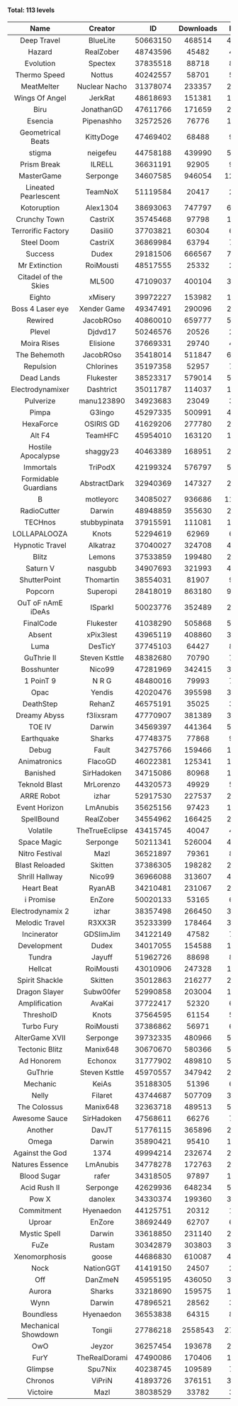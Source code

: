 #### Total: 113 levels

| Name | Creator | ID | Downloads | Likes |
|:---:|:---:|:---:|:---:|:---:|
| Deep Travel | BlueLite | 50663150 | 468514 | 42193
| Hazard | RealZober | 48743596 | 45482 | 4997
| Evolution | Spectex | 37835518 | 88718 | 8934
| Thermo Speed | Nottus | 40242557 | 58701 | 5467
| MeatMelter | Nuclear Nacho | 31378074 | 233357 | 24790
| Wings Of Angel | JerkRat | 48618693 | 151381 | 16205
| Biru | JonathanGD | 47611766 | 171659 | 25874
| Esencia | Pipenashho | 32572526 | 76776 | 11033
| Geometrical Beats | KittyDoge | 47469402 | 68488 | 9105
| stigma | neigefeu | 44758188 | 439990 | 50974
| Prism Break | ILRELL | 36631191 | 92905 | 9825
| MasterGame | Serponge | 34607585 | 946054 | 123903
| Lineated Pearlescent | TeamNoX | 51119584 | 20417 | 2597
| Kotoruption | Alex1304 | 38693063 | 747797 | 66822
| Crunchy Town | CastriX | 35745468 | 97798 | 13630
| Terrorific Factory | Dasili0 | 37703821 | 60304 | 6192
| Steel Doom | CastriX | 36869984 | 63794 | 7827
| Success | Dudex | 29181506 | 666567 | 76436
| Mr Extinction | RoiMousti | 48517555 | 25332 | 2921
| Citadel of the Skies | ML500 | 47109037 | 400104 | 31779
| Eighto | xMisery | 39972227 | 153982 | 13596
| Boss 4 Laser eye | Xender Game | 49347491 | 290096 | 25778
| Rewired | JacobROso | 40860010 | 659777 | 50575
| Plevel | Djdvd17 | 50246576 | 20526 | 2539
| Moira Rises | Elisione | 37669331 | 29740 | 4511
| The Behemoth | JacobROso | 35418014 | 511847 | 60389
| Repulsion | Chlorines | 35197358 | 52957 | 7063
| Dead Lands | Flukester | 38523317 | 579014 | 59213
| Electrodynamixer | Dashtrict | 35011787 | 114037 | 16368
| Pulverize | manu123890 | 34923683 | 23049 | 3672
| Pimpa | G3ingo | 45297335 | 500991 | 41731
| HexaForce | OSIRIS GD | 41629206 | 277780 | 21922
| Alt F4 | TeamHFC | 45954010 | 163120 | 13627
| Hostile Apocalypse | shaggy23 | 40463389 | 168951 | 25341
| Immortals | TriPodX | 42199324 | 576797 | 50925
| Formidable Guardians | AbstractDark | 32940369 | 147327 | 21384
| B | motleyorc | 34085027 | 936686 | 117605
| RadioCutter | Darwin | 48948859 | 355630 | 25283
| TECHnos | stubbypinata | 37915591 | 111081 | 12855
| LOLLAPALOOZA | Knots | 52294619 | 62969 | 6039
| Hypnotic Travel | Alkatraz | 37040027 | 324708 | 45976
| Blitz | Lemons | 37533859 | 199480 | 24320
| Saturn V | nasgubb | 34907693 | 321993 | 40344
| ShutterPoint | Thomartin | 38554031 | 81907 | 9413
| Popcorn | Superopi | 28418019 | 863180 | 97028
| OuT oF nAmE iDeAs | ISparkI | 50023776 | 352489 | 27586
| FinalCode | Flukester | 41038290 | 505868 | 50087
| Absent | xPix3lest | 43965119 | 408860 | 31643
| Luma | DesTicY | 37745103 | 64427 | 8178
| GuThrie II | Steven Ksttle | 48382680 | 70790 | 7314
| Bosshunter | Nico99 | 47281969 | 342415 | 31260
| 1 PoinT 9 | N R G | 48480016 | 79993 | 7926
| Opac | Yendis | 42020476 | 395598 | 39017
| DeathStep | RehanZ | 46575191 | 35025 | 3978
| Dreamy Abyss | f3lixsram | 47770907 | 381389 | 30223
| TOE IV | Darwin | 34569397 | 441364 | 52838
| Earthquake  | Sharks | 47748375 | 77868 | 9494
| Debug | Fault | 34275766 | 159466 | 19809
| Animatronics | FlacoGD | 46022381 | 125341 | 13007
| Banished | SirHadoken | 34715086 | 80968 | 10326
| Teknold Blast | MrLorenzo | 44320573 | 49929 | 5011
| ARRE Robot | izhar | 52917530 | 227537 | 22927
| Event Horizon | LmAnubis | 35625156 | 97423 | 11962
| SpellBound | RealZober | 34554962 | 166425 | 22531
| Volatile | TheTrueEclipse | 43415745 | 40047 | 4084
| Space Magic | Serponge | 50211341 | 526004 | 44473
| Nitro Festival | Mazl | 36521897 | 79361 | 8449
| Blast Reloaded | Skitten | 37386305 | 198282 | 21740
| Shrill Hallway | Nico99 | 36966088 | 313607 | 42318
| Heart Beat | RyanAB | 34210481 | 231067 | 28730
| i Promise | EnZore | 50020133 | 53165 | 6243
| Electrodynamix 2 | izhar | 38357498 | 266450 | 32412
| Melodic Travel | R3XX3R | 35233399 | 178464 | 30499
| Incinerator | GDSlimJim | 34122149 | 47582 | 7215
| Development | Dudex | 34017055 | 154588 | 17758
| Tundra | Jayuff | 51962726 | 88698 | 8830
| Hellcat | RoiMousti | 43010906 | 247328 | 17925
| Spirit Shackle | Skitten | 35012863 | 216277 | 28999
| Dragon Slayer | Subw00fer | 52990858 | 203004 | 16353
| Amplification | AvaKai | 37722417 | 52320 | 6387
| ThresholD | Knots | 37564595 | 61154 | 5357
| Turbo Fury | RoiMousti | 37386862 | 56971 | 6647
| AlterGame XVII | Serponge | 39732335 | 480966 | 51241
| Tectonic Blitz | Manix648 | 30670670 | 580366 | 59425
| Ad Honorem | Echonox | 31777902 | 489810 | 50307
| GuThrie | Steven Ksttle | 45970557 | 347942 | 26474
| Mechanic | KeiAs | 35188305 | 51396 | 6421
| Nelly | Filaret | 43744687 | 507709 | 35641
| The Colossus | Manix648 | 32363718 | 489513 | 52309
| Awesome Sauce | SirHadoken | 47568611 | 66276 | 7673
| Another | DavJT | 51776115 | 365896 | 27772
| Omega | Darwin | 35890421 | 95410 | 11953
| Against the God | 1374 | 49994214 | 232674 | 23446
| Natures Essence | LmAnubis | 34778278 | 172763 | 22643
| Blood Sugar | rafer | 34318505 | 97897 | 12656
| Acid Rush II | Serponge | 42629936 | 648234 | 54569
| Pow X | danolex | 34330374 | 199360 | 30538
| Commitment | Hyenaedon | 44125751 | 20312 | 1385
| Uproar | EnZore | 38692449 | 62707 | 6076
| Mystic Spell | Darwin | 33618850 | 231140 | 26232
| FuZe | Rustam | 30342879 | 303803 | 30744
| Xenomorphosis | goose | 44686830 | 610087 | 44895
| Nock | NationGGT | 41419150 | 24507 | 2967
| Off | DanZmeN | 45955195 | 436050 | 37668
| Aurora | Sharks | 33218690 | 159575 | 16844
| Wynn | Darwin | 47896521 | 28562 | 3588
| Boundless | Hyenaedon | 36553838 | 64315 | 8112
| Mechanical Showdown | Tongii | 27786218 | 2558543 | 274365
| OwO | Jeyzor | 36257454 | 193678 | 20801
| FurY | TheRealDorami | 47490086 | 170406 | 18272
| Glimpse | Spu7Nix | 40238745 | 109589 | 7615
| Chronos | ViPriN | 41893726 | 376151 | 34096
| Victoire | Mazl | 38038529 | 33782 | 3666
